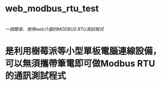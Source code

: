 # web_modbus_rtu_test
# <h6>一個簡易、使用web介面的MODBUS RTU測試程式
# 是利用樹莓派等小型單板電腦連線設備，可以無須攜帶筆電即可做Modbus RTU的通訊測試程式
